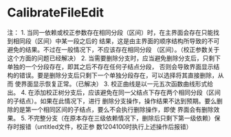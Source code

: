 # CalibrateFileEdit
注：
    1. 当同一依赖或校正参数存在相同分段（区间）时，在主界面会存在只能找到相同段（区间）中某一段之后的
        结果，这是由主界面的顺序结构所导致的不可避免的结果。不过在一般情况下，不应该存在相同分段
        （区间）。（校正参数关于这个方面的问题已经解决）
    2. 当需要删除分支时，应当避免删除分支后，只剩下单独的一个分段存在，即其之后不存在任何子结点分段，
        否则会导致界面显示结构的错误。要是删除分支后只剩下一个单独分段存在，可以选择将其直接删除，从而
        使界面显示恢复正常。（已解决）
    3. 校正曲线是以一元五次函数曲线形式给出。
    4. 在添加校正树分支后，应该避免在同一父结点下存在两个相同分段（区间的子结点）。如果在此情况下，进行
        删除分支操作，操作结果不达到预期。要么删除的是第一个相同区间的子结点，要么不会执行删除操作，即使
        界面会有删除效果。
    5. 不完整分支（在原本存在三级依赖情况下，删除后只剩下第一级依赖）保存时报错（untitled文件，校正参
        数1204100时执行上述操作后报错）